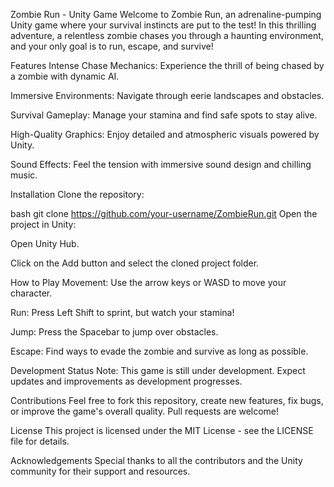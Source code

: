 Zombie Run - Unity Game
Welcome to Zombie Run, an adrenaline-pumping Unity game where your survival instincts are put to the test! In this thrilling adventure, a relentless zombie chases you through a haunting environment, and your only goal is to run, escape, and survive!

Features
Intense Chase Mechanics: Experience the thrill of being chased by a zombie with dynamic AI.

Immersive Environments: Navigate through eerie landscapes and obstacles.

Survival Gameplay: Manage your stamina and find safe spots to stay alive.

High-Quality Graphics: Enjoy detailed and atmospheric visuals powered by Unity.

Sound Effects: Feel the tension with immersive sound design and chilling music.

Installation
Clone the repository:

bash
git clone https://github.com/your-username/ZombieRun.git
Open the project in Unity:

Open Unity Hub.

Click on the Add button and select the cloned project folder.


How to Play
Movement: Use the arrow keys or WASD to move your character.

Run: Press Left Shift to sprint, but watch your stamina!

Jump: Press the Spacebar to jump over obstacles.

Escape: Find ways to evade the zombie and survive as long as possible.


Development Status
Note: This game is still under development. Expect updates and improvements as development progresses.

Contributions
Feel free to fork this repository, create new features, fix bugs, or improve the game's overall quality. Pull requests are welcome!

License
This project is licensed under the MIT License - see the LICENSE file for details.

Acknowledgements
Special thanks to all the contributors and the Unity community for their support and resources.
